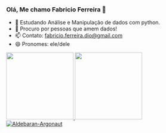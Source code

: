 ### Olá, Me chamo Fabricio Ferreira 👋

- 🌱 Estudando Análise e Manipulação de dados com python.
- 🤔 Procuro por pessoas que amem dados!
- 📫 Contato: fabricio.ferreira.dio@gmail.com
- 😄 Pronomes: ele/dele

<div>
  <a href="https://github.com/Aldebaran-Argonaut">
  <img height="180em" src="https://github-readme-stats.vercel.app/api?username=Aldebaran-Argonaut&show_icons=true&theme=dark&include_all_commits=true&count_private=true"/>
  <img height="180em" src="https://github-readme-stats.vercel.app/api/top-langs/?username=Aldebaran-Argonaut&layout=compact&langs_count=7&theme=dark"/>
</div>
  <img src="https://komarev.com/ghpvc/?username=Aldebaran-Argonaut3&color=green" alt="Aldebaran-Argonaut" />

